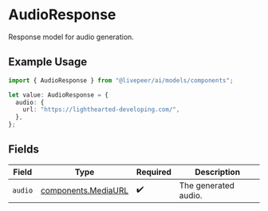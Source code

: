 # AudioResponse

Response model for audio generation.

## Example Usage

```typescript
import { AudioResponse } from "@livepeer/ai/models/components";

let value: AudioResponse = {
  audio: {
    url: "https://lighthearted-developing.com/",
  },
};
```

## Fields

| Field                                                      | Type                                                       | Required                                                   | Description                                                |
| ---------------------------------------------------------- | ---------------------------------------------------------- | ---------------------------------------------------------- | ---------------------------------------------------------- |
| `audio`                                                    | [components.MediaURL](../../models/components/mediaurl.md) | :heavy_check_mark:                                         | The generated audio.                                       |